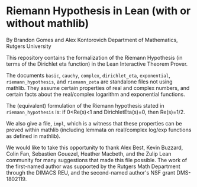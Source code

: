 # Riemann Hypothesis in Lean (with or without mathlib)

By Brandon Gomes and Alex Kontorovich
Department of Mathematics, Rutgers University

This repository contains the formalization of the Riemann Hypothesis (in terms of the Dirichlet eta function) in the Lean Interactive Theorem Prover.

The documents `basic`, `cauchy`, `complex`, `dirichlet_eta`, `exponential`, `riemann_hypothesis`, and `riemann_zeta` are standalone files not using mathlib. They assume certain properties of real and complex numbers, and certain facts about the real/complex logarithm and exponential functions.

The (equivalent) formulation of the Riemann hypothesis stated in `riemann_hypothesis` is: if 0<Re(s)<1 and DirichletEta(s)=0, then Re(s)=1/2.

We also give a file, `impl`, which is a witness that these properties can be proved within mathlib (including lemmata on real/complex log/exp functions as defined in mathlib).

We would like to take this opportunity to thank Alex Best, Kevin Buzzard, Colin Fan, Sebastien Gouezel, Heather Macbeth, and the Zulip Lean community for many suggestions that made this file possible. The work of the first-named author was supported by the Rutgers Math Department through the DIMACS REU, and the second-named author's NSF grant DMS-1802119.
